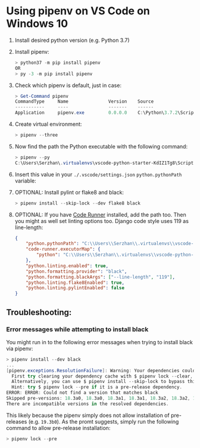 # Using pipenv on VS Code on Windows 10

1. Install desired python version (e.g. Python 3.7)
2. Install pipenv:
    ```powershell
    > python37 -m pip install pipenv
    OR
    > py -3 -m pip install pipenv
    ```
3. Check which pipenv is default, just in case:
    ```powershell
    > Get-Command pipenv
    CommandType     Name               Version    Source
    -----------     ----               -------    ------
    Application     pipenv.exe         0.0.0.0    C:\Python\3.7.2\Scripts\pipenv.exe
    ```
4. Create virtual environment:
    ```powershell
    > pipenv --three
    ```
5. Now find the path the Python executable with the following command:
    ```powershell
    > pipenv --py
    C:\Users\Serzhan\.virtualenvs\vscode-python-starter-KdIZ1Tg8\Scripts\python.exe
    ```
6. Insert this value in your `./.vscode/settings.json` `python.pythonPath` variable:

7. OPTIONAL: Install pylint or flake8 and black:
    ```powershell
    > pipenv install --skip-lock --dev flake8 black
    ```
8. OPTIONAL: If you have [Code Runner](https://marketplace.visualstudio.com/items?itemName=formulahendry.code-runner) installed, add the path too. Then you might as
well set linting options too. Django code style uses 119 as line-length:
    ```json
    {
        "python.pythonPath": "C:\\Users\\Serzhan\\.virtualenvs\\vscode-python-starter-KdIZ1Tg8\\Scripts\\python.exe",
        "code-runner.executorMap": {
            "python": "C:\\Users\\Serzhan\\.virtualenvs\\vscode-python-starter-KdIZ1Tg8\\Scripts\\python.exe"
        },
        "python.linting.enabled": true,
        "python.formatting.provider": "black",
        "python.formatting.blackArgs": ["--line-length", "119"],
        "python.linting.flake8Enabled": true,
        "python.linting.pylintEnabled": false
    }
    ``` 

## Troubleshooting:

### Error messages while attempting to install black
You might run in to the following error messages when trying to install black via pipenv:
```powershell
> pipenv install --dev black
...
[pipenv.exceptions.ResolutionFailure]: Warning: Your dependencies could not be resolved. You likely have a mismatch in your sub-dependencies.
  First try clearing your dependency cache with $ pipenv lock --clear, then try the original command again. 
  Alternatively, you can use $ pipenv install --skip-lock to bypass this mechanism, then run $ pipenv graph to inspect the situation.raph to inspect the situation.  
  Hint: try $ pipenv lock --pre if it is a pre-release dependency.
ERROR: ERROR: Could not find a version that matches black
Skipped pre-versions: 18.3a0, 18.3a0, 18.3a1, 18.3a1, 18.3a2, 18.3a2, 18.3a3, 18.3a3, 18.3a4, 18.3a4, 18.4a0, 18.4a0, 18.4a1, 18.4a118.4a0, 18.4a0, 18.4a1, 18.4a1, 18.4a2, 18.4a2, 18.4a3, 18.4a3, 18.4a4, 18.4a4, 18.5b0, 18.5b0, 18.5b1b1, 18.6b1, 18.6b2, 18.6b2, 18, 18.5b1, 18.6b0, 18.6b0, 18.6b1, 18.6b1, 18.6b2, 18.6b2, 18.6b3, 18.6b3, 18.6b4, 18.6b4, 18.9b0, 18.9b0, 19.3b0, 19.3b0
There are incompatible versions in the resolved dependencies.
```
This likely because the pipenv simply does not allow installation of pre-releases (e.g. `19.3b0`). As the promt suggests, simply run the following command to allow pre-release installation:
```powershell
> pipenv lock --pre
```